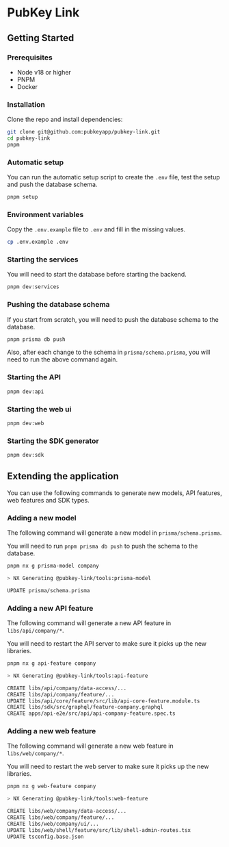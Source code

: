 # PubKey Link

## Getting Started

### Prerequisites

- Node v18 or higher
- PNPM
- Docker

### Installation

Clone the repo and install dependencies:

```bash
git clone git@github.com:pubkeyapp/pubkey-link.git
cd pubkey-link
pnpm
```

### Automatic setup

You can run the automatic setup script to create the `.env` file, test the setup and push the database schema.

```bash
pnpm setup
```

### Environment variables

Copy the `.env.example` file to `.env` and fill in the missing values.

```bash
cp .env.example .env
```

### Starting the services

You will need to start the database before starting the backend.

```bash
pnpm dev:services
```

### Pushing the database schema

If you start from scratch, you will need to push the database schema to the database.

```bash
pnpm prisma db push
```

Also, after each change to the schema in `prisma/schema.prisma`, you will need to run the above command again.

### Starting the API

```bash
pnpm dev:api
```

### Starting the web ui

```bash
pnpm dev:web
```

### Starting the SDK generator

```bash
pnpm dev:sdk
```

## Extending the application

You can use the following commands to generate new models, API features, web features and SDK types.

### Adding a new model

The following command will generate a new model in `prisma/schema.prisma`.

You will need to run `pnpm prisma db push` to push the schema to the database.

```bash
pnpm nx g prisma-model company

> NX Generating @pubkey-link/tools:prisma-model

UPDATE prisma/schema.prisma
```

### Adding a new API feature

The following command will generate a new API feature in `libs/api/company/*`.

You will need to restart the API server to make sure it picks up the new libraries.

```bash
pnpm nx g api-feature company

> NX Generating @pubkey-link/tools:api-feature

CREATE libs/api/company/data-access/...
CREATE libs/api/company/feature/...
UPDATE libs/api/core/feature/src/lib/api-core-feature.module.ts
CREATE libs/sdk/src/graphql/feature-company.graphql
CREATE apps/api-e2e/src/api/api-company-feature.spec.ts
```

### Adding a new web feature

The following command will generate a new web feature in `libs/web/company/*`.

You will need to restart the web server to make sure it picks up the new libraries.

```bash
pnpm nx g web-feature company

> NX Generating @pubkey-link/tools:web-feature

CREATE libs/web/company/data-access/...
CREATE libs/web/company/feature/...
CREATE libs/web/company/ui/...
UPDATE libs/web/shell/feature/src/lib/shell-admin-routes.tsx
UPDATE tsconfig.base.json
```

